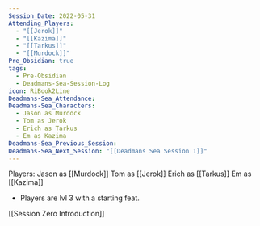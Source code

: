 ```yaml
---
Session_Date: 2022-05-31
Attending_Players:
  - "[[Jerok]]"
  - "[[Kazima]]"
  - "[[Tarkus]]"
  - "[[Murdock]]"
Pre_Obsidian: true
tags:
  - Pre-Obsidian
  - Deadmans-Sea-Session-Log
icon: RiBook2Line
Deadmans-Sea_Attendance: 
Deadmans-Sea_Characters:
  - Jason as Murdock
  - Tom as Jerok
  - Erich as Tarkus
  - Em as Kazima
Deadmans-Sea_Previous_Session: 
Deadmans-Sea_Next_Session: "[[Deadmans Sea Session 1]]"
---
```


Players:
Jason as [[Murdock]]
Tom as [[Jerok]]
Erich as [[Tarkus]]
Em as [[Kazima]]

- Players are lvl 3 with a starting feat.

[[Session Zero Introduction]]

